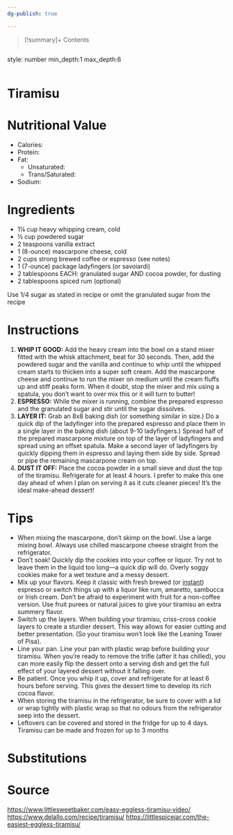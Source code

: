 ```yaml
---
dg-publish: true

---
```

>[!summary]+ Contents
>```toc
style: number
min_depth:1
max_depth:6 
>```



# Tiramisu

# Nutritional Value
- Calories: 
- Protein:
- Fat:
	- Unsaturated: 
	- Trans/Saturated: 
- Sodium: 

# Ingredients
- 1¼ cup heavy whipping cream, cold
- ½ cup powdered sugar
- 2 teaspoons vanilla extract
- 1 (8-ounce) mascarpone cheese, cold
- 2 cups strong brewed coffee or espresso (see notes)
- 1 (7-ounce) package ladyfingers (or savoiardi)
- 2 tablespoons EACH: granulated sugar AND cocoa powder, for dusting
- 2 tablespoons spiced rum (optional)

Use 1/4 sugar as stated in recipe or omit the granulated sugar from the recipe

# Instructions
1. **WHIP IT GOOD:** Add the heavy cream into the bowl on a stand mixer fitted with the whisk attachment, beat for 30 seconds. Then, add the powdered sugar and the vanilla and continue to whip until the whipped cream starts to thicken into a super soft cream. Add the mascarpone cheese and continue to run the mixer on medium until the cream fluffs up and stiff peaks form. When it doubt, stop the mixer and mix using a spatula, you don’t want to over mix this or it will turn to butter!
2. **ESPRESSO:** While the mixer is running, combine the prepared espresso and the granulated sugar and stir until the sugar dissolves.
3. **LAYER IT:** Grab an 8x8 baking dish (or something similar in size.) Do a quick dip of the ladyfinger into the prepared espresso and place them in a single layer in the baking dish (about 9-10 ladyfingers.) Spread half of the prepared mascarpone mixture on top of the layer of ladyfingers and spread using an offset spatula. Make a second layer of ladyfingers by quickly dipping them in espresso and laying them side by side. Spread or pipe the remaining mascarpone cream on top. 
4. **DUST IT OFF:** Place the cocoa powder in a small sieve and dust the top of the tiramisu. Refrigerate for at least 4 hours. I prefer to make this one day ahead of when I plan on serving it as it cuts cleaner pieces! It’s the ideal make-ahead dessert!

# Tips
- When mixing the mascarpone, don’t skimp on the bowl. Use a large mixing bowl. Always use chilled mascarpone cheese straight from the refrigerator.
- Don’t soak! Quickly dip the cookies into your coffee or liquor. Try not to leave them in the liquid too long—a quick dip will do. Overly soggy cookies make for a wet texture and a messy dessert.
- Mix up your flavors. Keep it classic with fresh brewed (or [instant](https://www.delallo.com/delallo-instant-espresso-coffee-powder-1-94-oz/)) espresso or switch things up with a liquor like rum, amaretto, sambucca or Irish cream. Don’t be afraid to experiment with fruit for a non-coffee version. Use fruit purees or natural juices to give your tiramisu an extra summery flavor.
- Switch up the layers. When building your tiramisu, criss-cross cookie layers to create a sturdier dessert. This way allows for easier cutting and better presentation. (So your tiramisu won’t look like the Leaning Tower of Pisa).
- Line your pan. Line your pan with plastic wrap before building your tiramisu. When you’re ready to remove the trifle (after it has chilled), you can more easily flip the dessert onto a serving dish and get the full effect of your layered dessert without it falling over.
- Be patient. Once you whip it up, cover and refrigerate for at least 6 hours before serving. This gives the dessert time to develop its rich cocoa flavor.
- When storing the tiramisu in the refrigerator, be sure to cover with a lid or wrap tightly with plastic wrap so that no odours from the refrigerator seep into the dessert.
- Leftovers can be covered and stored in the fridge for up to 4 days. Tiramisu can be made and frozen for up to 3 months

# Substitutions 


# Source
https://www.littlesweetbaker.com/easy-eggless-tiramisu-video/
https://www.delallo.com/recipe/tiramisu/
https://littlespicejar.com/the-easiest-eggless-tiramisu/